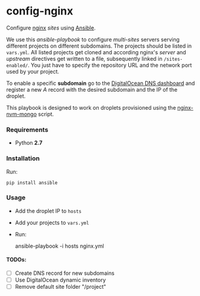 # config-nginx

Configure [nginx](http://nginx.com/) *sites* using [Ansible](http://www.ansible.com/).

We use this *ansible-playbook* to configure *multi-sites* servers serving different projects on different subdomains. The projects should be listed in `vars.yml`.
All listed projects get cloned and according nginx's *server* and *upstream* directives get written to a file, subsequently linked in `/sites-enabled/`. You just have to specify the repository URL and the network port used by your project.

To enable a specific **subdomain** go to the [DigitalOcean DNS dashboard](https://cloud.digitalocean.com/domains/) and register a new *A* record with the desired subdomain and the IP of the droplet.

This playbook is designed to work on droplets provisioned using the [nginx-nvm-mongo](https://github.com/wbkd/nginx-nvm-mongo) script.

### Requirements
- Python **2.7**

### Installation
Run:

	pip install ansible


### Usage
- Add the droplet IP to `hosts`
- Add your projects to `vars.yml`
- Run:

	ansible-playbook -i hosts nginx.yml

#### TODOs:
- [ ] Create DNS record for new subdomains
- [ ] Use DigitalOcean dynamic inventory
- [ ] Remove default site folder "/project"